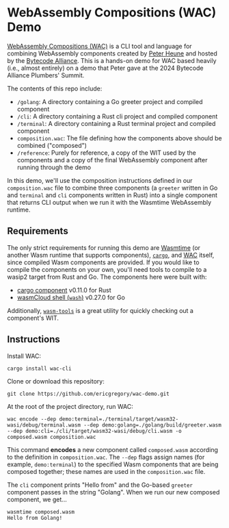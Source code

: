 # WebAssembly Compositions (WAC) Demo

[WebAssembly Compositions (WAC)](https://github.com/bytecodealliance/wac) is a CLI tool and language for combining WebAssembly components created by [Peter Heune](https://github.com/peterhuene) and hosted by the [Bytecode Alliance](https://github.com/bytecodealliance). This is a hands-on demo for WAC based heavily (i.e., almost entirely) on a demo that Peter gave at the 2024 Bytecode Alliance Plumbers' Summit. 

The contents of this repo include:

* `/golang`: A directory containing a Go greeter project and compiled component
* `/cli`: A directory containing a Rust cli project and compiled component
* `/terminal`: A directory containing a Rust terminal project and compiled component
* `composition.wac`: The file defining how the components above should be combined ("composed")
* `/reference`: Purely for reference, a copy of the WIT used by the components and a copy of the final WebAssembly component after running through the demo

In this demo, we'll use the composition instructions defined in our `composition.wac` file to combine three components (a `greeter` written in Go and `terminal` and `cli` components written in Rust) into a single component that returns CLI output when we run it with the Wasmtime WebAssembly runtime. 

## Requirements

The only strict requirements for running this demo are [Wasmtime](https://github.com/bytecodealliance/wasmtime) (or another Wasm runtime that supports components), [`cargo`](https://doc.rust-lang.org/cargo/getting-started/installation.html), and [WAC](https://github.com/bytecodealliance/wac) itself, since compiled Wasm components are provided. If you would like to compile the components on your own, you'll need tools to compile to a wasip2 target from Rust and Go. The components here were built with:

* [cargo component](https://github.com/bytecodealliance/cargo-component) v0.11.0 for Rust
* [wasmCloud shell (`wash`)](https://wasmcloud.com/docs/installation) v0.27.0 for Go

Additionally, [`wasm-tools`](https://github.com/bytecodealliance/wasm-tools) is a great utility for quickly checking out a component's WIT. 

## Instructions

Install WAC:

```shell
cargo install wac-cli
```

Clone or download this repository:

```shell
git clone https://github.com/ericgregory/wac-demo.git
```

At the root of the project directory, run WAC:

```shell
wac encode --dep demo:terminal=./terminal/target/wasm32-wasi/debug/terminal.wasm --dep demo:golang=./golang/build/greeter.wasm --dep demo:cli=./cli/target/wasm32-wasi/debug/cli.wasm -o composed.wasm composition.wac
```

This command **encodes** a new component called `composed.wasm` according to the definition in `composition.wac`. The `--dep` flags assign names (for example, `demo:terminal`) to the specified Wasm components that are being composed together; these names are used in the `composition.wac` file. 

The `cli` component prints "Hello from" and the Go-based `greeter` component passes in the string "Golang". When we run our new composed component, we get...

```shell
wasmtime composed.wasm
Hello from Golang!
```